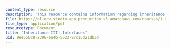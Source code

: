 ```yaml
---
content_type: resource
description: 'This resource contains information regarding inheritance III: interfaces.'
file: https://ol-ocw-studio-app-production.s3.amazonaws.com/courses/1-00-introduction-to-computers-and-engineering-problem-solving-spring-2012/8ee550c82306ea4b562387c15d21db3d_MIT1_00S12_Lec_15.pdf
file_type: application/pdf
resourcetype: Document
title: 'Inheritance III: Interfaces'
uid: 8ee550c8-2306-ea4b-5623-87c15d21db3d
---
```


